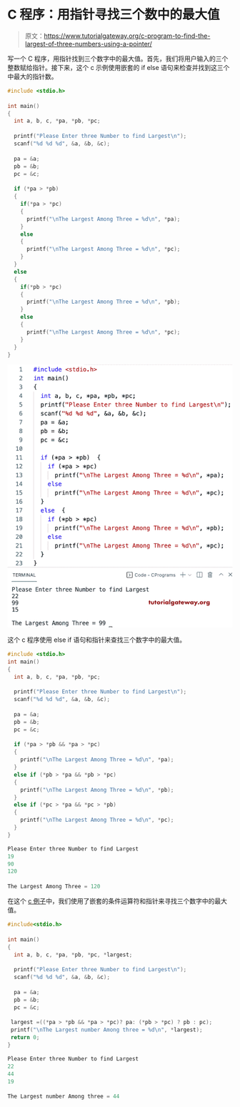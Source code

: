 # C 程序：用指针寻找三个数中的最大值

> 原文：<https://www.tutorialgateway.org/c-program-to-find-the-largest-of-three-numbers-using-a-pointer/>

写一个 C 程序，用指针找到三个数字中的最大值。首先，我们将用户输入的三个整数赋给指针。接下来，这个 c 示例使用嵌套的 if else 语句来检查并找到这三个中最大的指针数。

```c
#include <stdio.h>

int main()
{
  int a, b, c, *pa, *pb, *pc;

  printf("Please Enter three Number to find Largest\n");
  scanf("%d %d %d", &a, &b, &c);

  pa = &a;
  pb = &b;
  pc = &c;

  if (*pa > *pb)
  {
    if(*pa > *pc)
    {
      printf("\nThe Largest Among Three = %d\n", *pa);
    }
    else
    {
      printf("\nThe Largest Among Three = %d\n", *pc);
    }
  }
  else
  {
    if(*pb > *pc)
    {
      printf("\nThe Largest Among Three = %d\n", *pb);
    }
    else
    {
      printf("\nThe Largest Among Three = %d\n", *pc);
    }
  }
}

```

![C Program to Find the Largest of Three Numbers using a Pointer](img/7d188e8c24e82af040eef491732e1a1a.png)

这个 c 程序使用 else if 语句和指针来查找三个数字中的最大值。

```c
#include <stdio.h>
int main()
{
  int a, b, c, *pa, *pb, *pc;

  printf("Please Enter three Number to find Largest\n");
  scanf("%d %d %d", &a, &b, &c);

  pa = &a;
  pb = &b;
  pc = &c;

  if (*pa > *pb && *pa > *pc)
  {
    printf("\nThe Largest Among Three = %d\n", *pa);
  }
  else if (*pb > *pa && *pb > *pc)
  {
    printf("\nThe Largest Among Three = %d\n", *pb);
  }
  else if (*pc > *pa && *pc > *pb)
  {
    printf("\nThe Largest Among Three = %d\n", *pc);
  }
}

```

```c
Please Enter three Number to find Largest
19
90
120

The Largest Among Three = 120
```

在这个 [c 例子](https://www.tutorialgateway.org/c-programming-examples/)中，我们使用了嵌套的条件运算符和指针来寻找三个数字中的最大值。

```c
#include<stdio.h>

int main()
{
  int a, b, c, *pa, *pb, *pc, *largest;

  printf("Please Enter three Number to find Largest\n");
  scanf("%d %d %d", &a, &b, &c);

  pa = &a;
  pb = &b;
  pc = &c;

 largest =((*pa > *pb && *pa > *pc)? pa: (*pb > *pc) ? pb : pc);
 printf("\nThe Largest number Among three = %d\n", *largest);
 return 0;
}

```

```c
Please Enter three Number to find Largest
22
44
19

The Largest number Among three = 44
```